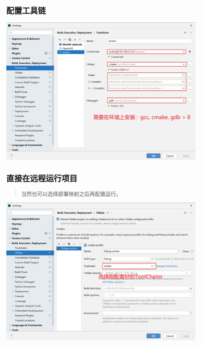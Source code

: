 ## 配置工具链
![img.png](img/clion_toolchains.png)

## 直接在远程运行项目
> 当然也可以选择部署映射之后再配置运行。

![img.png](img/clion_cmake.png)